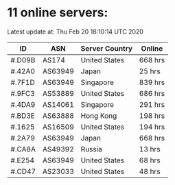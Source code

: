 # 11 online servers:

Latest update at: Thu Feb 20 18:10:14 UTC 2020

| ID | ASN | Server Country | Online |
| -- | --- | -------------- | ------ |
| #.D09B | AS174 | United States | 668 hrs |
| #.42A0 | AS63949 | Japan | 25 hrs |
| #.7F1D | AS63949 | Singapore | 839 hrs |
| #.9FC3 | AS53889 | United States | 686 hrs |
| #.4DA9 | AS14061 | Singapore | 291 hrs |
| #.BD3E | AS63888 | Hong Kong | 198 hrs |
| #.1625 | AS16509 | United States | 194 hrs |
| #.2A79 | AS63949 | Japan | 668 hrs |
| #.CA8A | AS49392 | Russia | 13 hrs |
| #.E254 | AS63949 | United States | 68 hrs |
| #.CD47 | AS23033 | United States | 48 hrs |

